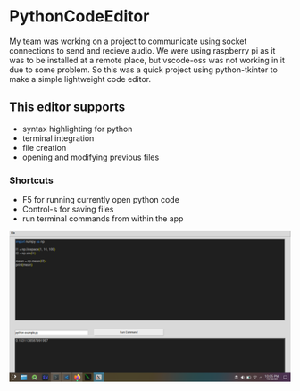 # PythonCodeEditor
My team was working on a project to communicate using socket connections to send and recieve audio. We were using raspberry pi as it was to be installed at a remote place, but vscode-oss was not working in it due to some problem. So this was a quick project using python-tkinter to make a simple lightweight code editor.

## This editor supports 
- syntax highlighting for python
- terminal integration
- file creation
- opening and modifying previous files

### Shortcuts
- F5 for running currently open python code
- Control-s for saving files
- run terminal commands from within the app

![Alt text](https://github.com/manish7696/PythonCodeEditor/blob/main/example.png)
